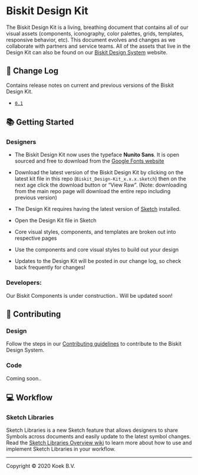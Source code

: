 # Biskit Design Kit

The Biskit Design Kit is a living, breathing document that contains all of our visual assets (components, iconography, color palettes, grids, templates, responsive behavior, etc). This document evolves and changes as we collaborate with partners and service teams. All of the assets that live in the Design Kit can also be found on our <a href="http://koek.nl/" target="_blank" >Biskit Design System</a> website.


## 📝 Change Log
Contains release notes on current and previous versions of the Biskit Design Kit. 
* [`0.1`](https:/koek.nl)


## 📚 Getting Started

### Designers

* The Biskit Design Kit now uses the typeface **Nunito Sans**. It is open sourced and free to download from the [Google Fonts website](https://fonts.google.com/specimen/Nunito+Sans) 
* Download the latest version of the Biskit Design Kit by clicking on the latest kit file in this repo (`Biskit_Design-Kit_x.x.x.sketch`) then on the next age click the download button or “View Raw”. (Note: downloading from the main repo page will download the entire repo including previous version)

* The Design Kit requires having the latest version of <a href="https://www.sketchapp.com/">Sketch</a> installed.
* Open the Design Kit file in Sketch
* Core visual styles, components, and templates are broken out into respective pages
* Use the components and core visual styles to build out your design
* Updates to the Design Kit will be posted in our change log, so check back frequently for changes!

### Developers: 
Our Biskit Components is under construction.. Will be updated soon!

## 🌟 Contributing

### Design
Follow the steps in our [Contributing guidelines](https://koek.nl) to contribute to the Biskit Design System.

### Code
Coming soon..

## 💻 Workflow

### Sketch Libraries
Sketch Libraries is a new Sketch feature that allows designers to share Symbols across documents and easily update to the latest symbol changes. Read the [Sketch Libraries Overview wiki](https://github.com/carbon-design-system/carbon-design-kit/wiki/Sketch-Libraries-Overview) to learn more about how to use and implement Sketch Libraries in your workflow.

---
Copyright © 2020 Koek B.V.
